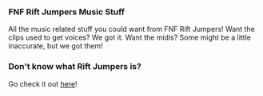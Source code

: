 ### FNF Rift Jumpers Music Stuff

All the music related stuff you could want from FNF Rift Jumpers! Want the clips used to get voices? We got it. Want the midis? Some might be a little inaccurate, but we got them!

### Don't know what Rift Jumpers is?

Go check it out [here](https://github.com/TorchTheDragon/FNFRiftJumpers)!
